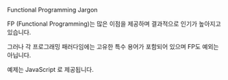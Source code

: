 Functional Programming Jargon

FP (Functional Programming)는 많은 이점을 제공하며 결과적으로 인기가 높아지고 있습니다. 

그러나 각 프로그래밍 패러다임에는 고유한 특수 용어가 포함되어 있으며 FP도 예외는 아닙니다.

예제는 JavaScript 로 제공됩니다.
